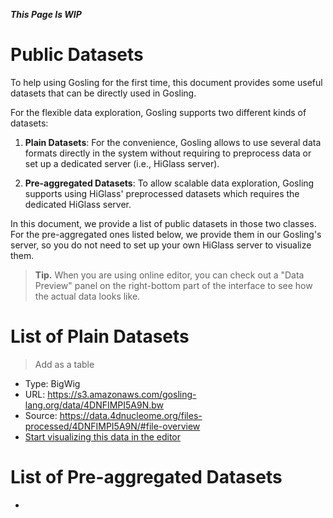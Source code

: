 *********This Page Is WIP*********

# Public Datasets
To help using Gosling for the first time, this document provides some useful datasets that can be directly used in Gosling.

For the flexible data exploration, Gosling supports two different kinds of datasets:

1. **Plain Datasets**: For the convenience, Gosling allows to use several data formats directly in the system without requiring to preprocess data or set up a dedicated server (i.e., HiGlass server).

<!--This includes BigWig, BED, BEDPE, and we will be supporting more genomic file formats in the near future.-->
2. **Pre-aggregated Datasets**: To allow scalable data exploration, Gosling supports using HiGlass' preprocessed datasets which requires the dedicated HiGlass server.

In this document, we provide a list of public datasets in those two classes. For the pre-aggregated ones listed below, we provide them in our Gosling's server, so you do not need to set up your own HiGlass server to visualize them.

> **Tip.** When you are using online editor, you can check out a "Data Preview" panel on the right-bottom part of the interface to see how the actual data looks like.

# List of Plain Datasets
> Add as a table
- Type: BigWig
- URL: https://s3.amazonaws.com/gosling-lang.org/data/4DNFIMPI5A9N.bw
- Source: https://data.4dnucleome.org/files-processed/4DNFIMPI5A9N/#file-overview
- [Start visualizing this data in the editor]()

# List of Pre-aggregated Datasets
- 